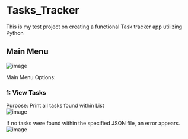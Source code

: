# Tasks_Tracker
This is my test project on creating a functional Task tracker app utilizing Python

## Main Menu
![image](https://github.com/user-attachments/assets/41721c2a-8161-4752-80ae-6842a95039f6)

Main Menu Options:

  ### 1: View Tasks
  Purpose: Print all tasks found within List  
  ![image](https://github.com/user-attachments/assets/a782e53c-66f3-4ae1-ab09-87edee4ec1c2)  

  If no tasks were found within the specified JSON file, an error appears.  
![image](https://github.com/user-attachments/assets/f1c1a7d8-5233-4672-8172-864e803cddfa)

